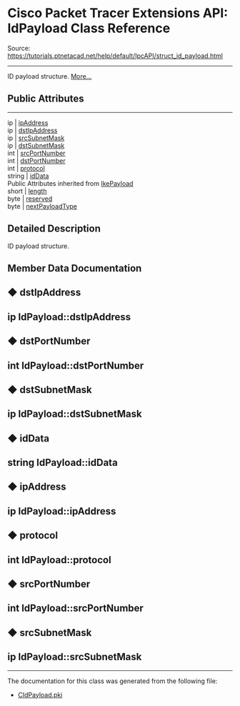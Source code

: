 # Cisco Packet Tracer Extensions API: IdPayload Class Reference

Source: https://tutorials.ptnetacad.net/help/default/IpcAPI/struct_id_payload.html

---

ID payload structure. [More...](struct_id_payload.html#details)

##  Public Attributes  
  
---  
ip | [ipAddress](struct_id_payload.html#a8a27c12010e4ef05fac61a993a7fe2ea)  
ip | [dstIpAddress](struct_id_payload.html#a1d2f3c4e13c003b67d1734df3ce931b3)  
ip | [srcSubnetMask](struct_id_payload.html#aa442c6e4931bd8af4dd46c238d67152b)  
ip | [dstSubnetMask](struct_id_payload.html#a30b6c717183db4eabc9b4deed97944b6)  
int | [srcPortNumber](struct_id_payload.html#a30d83960e0ee991b343b630e514966a0)  
int | [dstPortNumber](struct_id_payload.html#ae6ae36bf36c2f950838aa7f15e3feabd)  
int | [protocol](struct_id_payload.html#a14217d07fb5663e4b4a1d40aa3b169ce)  
string | [idData](struct_id_payload.html#a4af0725572e92b846f777a64bf8b66d7)  
Public Attributes inherited from [IkePayload](struct_ike_payload.html)  
short | [length](struct_ike_payload.html#af91b522ca65dd50a8af9b2f184768372)  
byte | [reserved](struct_ike_payload.html#af4c12fe68fea6002842f87efd8b3467d)  
byte | [nextPayloadType](struct_ike_payload.html#aee8173dae0eb91256f1763af6ff74900)  
  
## Detailed Description

ID payload structure. 

## Member Data Documentation

## ◆ dstIpAddress

ip IdPayload::dstIpAddress  
---  
  
## ◆ dstPortNumber

int IdPayload::dstPortNumber  
---  
  
## ◆ dstSubnetMask

ip IdPayload::dstSubnetMask  
---  
  
## ◆ idData

string IdPayload::idData  
---  
  
## ◆ ipAddress

ip IdPayload::ipAddress  
---  
  
## ◆ protocol

int IdPayload::protocol  
---  
  
## ◆ srcPortNumber

int IdPayload::srcPortNumber  
---  
  
## ◆ srcSubnetMask

ip IdPayload::srcSubnetMask  
---  
  
* * *

The documentation for this class was generated from the following file:

  * [CIdPayload.pki](_c_id_payload_8pki.html)


